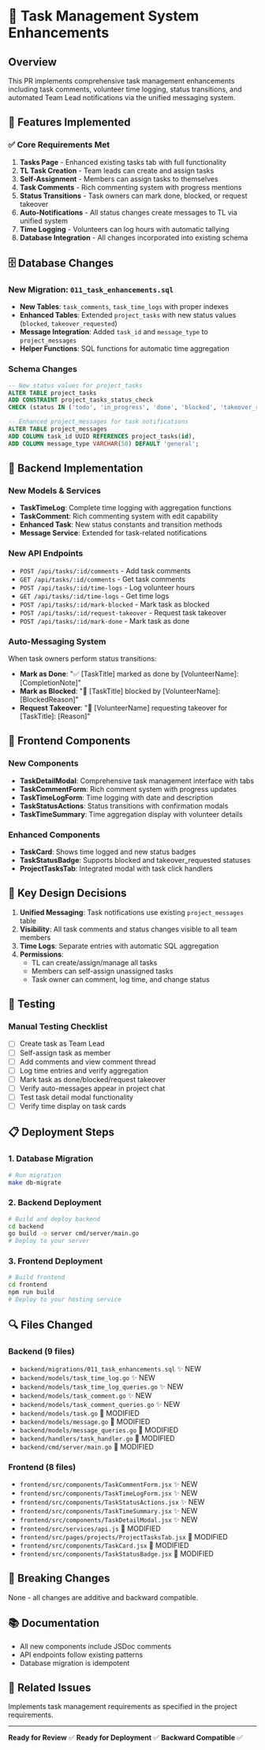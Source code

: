 # 🚀 Task Management System Enhancements

## Overview
This PR implements comprehensive task management enhancements including task comments, volunteer time logging, status transitions, and automated Team Lead notifications via the unified messaging system.

## 🎯 Features Implemented

### ✅ Core Requirements Met
1. **Tasks Page** - Enhanced existing tasks tab with full functionality
2. **TL Task Creation** - Team leads can create and assign tasks  
3. **Self-Assignment** - Members can assign tasks to themselves
4. **Task Comments** - Rich commenting system with progress mentions
5. **Status Transitions** - Task owners can mark done, blocked, or request takeover
6. **Auto-Notifications** - All status changes create messages to TL via unified system
7. **Time Logging** - Volunteers can log hours with automatic tallying
8. **Database Integration** - All changes incorporated into existing schema

## 🗄️ Database Changes

### New Migration: `011_task_enhancements.sql`
- **New Tables**: `task_comments`, `task_time_logs` with proper indexes
- **Enhanced Tables**: Extended `project_tasks` with new status values (`blocked`, `takeover_requested`)
- **Message Integration**: Added `task_id` and `message_type` to `project_messages`
- **Helper Functions**: SQL functions for automatic time aggregation

### Schema Changes
```sql
-- New status values for project_tasks
ALTER TABLE project_tasks 
ADD CONSTRAINT project_tasks_status_check 
CHECK (status IN ('todo', 'in_progress', 'done', 'blocked', 'takeover_requested'));

-- Enhanced project_messages for task notifications
ALTER TABLE project_messages 
ADD COLUMN task_id UUID REFERENCES project_tasks(id),
ADD COLUMN message_type VARCHAR(50) DEFAULT 'general';
```

## 🔧 Backend Implementation

### New Models & Services
- **TaskTimeLog**: Complete time logging with aggregation functions
- **TaskComment**: Rich commenting system with edit capability
- **Enhanced Task**: New status constants and transition methods
- **Message Service**: Extended for task-related notifications

### New API Endpoints
- `POST /api/tasks/:id/comments` - Add task comments
- `GET /api/tasks/:id/comments` - Get task comments  
- `POST /api/tasks/:id/time-logs` - Log volunteer hours
- `GET /api/tasks/:id/time-logs` - Get time logs
- `POST /api/tasks/:id/mark-blocked` - Mark task as blocked
- `POST /api/tasks/:id/request-takeover` - Request task takeover
- `POST /api/tasks/:id/mark-done` - Mark task as done

### Auto-Messaging System
When task owners perform status transitions:
- **Mark as Done**: "✅ [TaskTitle] marked as done by [VolunteerName]: [CompletionNote]"
- **Mark as Blocked**: "🚫 [TaskTitle] blocked by [VolunteerName]: [BlockedReason]"  
- **Request Takeover**: "🔄 [VolunteerName] requesting takeover for [TaskTitle]: [Reason]"

## 🎨 Frontend Components

### New Components
- **TaskDetailModal**: Comprehensive task management interface with tabs
- **TaskCommentForm**: Rich comment system with progress updates
- **TaskTimeLogForm**: Time logging with date and description
- **TaskStatusActions**: Status transitions with confirmation modals
- **TaskTimeSummary**: Time aggregation display with volunteer details

### Enhanced Components
- **TaskCard**: Shows time logged and new status badges
- **TaskStatusBadge**: Supports blocked and takeover_requested statuses
- **ProjectTasksTab**: Integrated modal with task click handlers

## 🔄 Key Design Decisions

1. **Unified Messaging**: Task notifications use existing `project_messages` table
2. **Visibility**: All task comments and status changes visible to all team members
3. **Time Logs**: Separate entries with automatic SQL aggregation
4. **Permissions**: 
   - TL can create/assign/manage all tasks
   - Members can self-assign unassigned tasks
   - Task owner can comment, log time, and change status

## 🧪 Testing

### Manual Testing Checklist
- [ ] Create task as Team Lead
- [ ] Self-assign task as member
- [ ] Add comments and view comment thread
- [ ] Log time entries and verify aggregation
- [ ] Mark task as done/blocked/request takeover
- [ ] Verify auto-messages appear in project chat
- [ ] Test task detail modal functionality
- [ ] Verify time display on task cards

## 📋 Deployment Steps

### 1. Database Migration
```bash
# Run migration
make db-migrate
```

### 2. Backend Deployment
```bash
# Build and deploy backend
cd backend
go build -o server cmd/server/main.go
# Deploy to your server
```

### 3. Frontend Deployment
```bash
# Build frontend
cd frontend
npm run build
# Deploy to your hosting service
```

## 🔍 Files Changed

### Backend (9 files)
- `backend/migrations/011_task_enhancements.sql` ✨ NEW
- `backend/models/task_time_log.go` ✨ NEW
- `backend/models/task_time_log_queries.go` ✨ NEW
- `backend/models/task_comment.go` ✨ NEW
- `backend/models/task_comment_queries.go` ✨ NEW
- `backend/models/task.go` 🔄 MODIFIED
- `backend/models/message.go` 🔄 MODIFIED
- `backend/models/message_queries.go` 🔄 MODIFIED
- `backend/handlers/task_handler.go` 🔄 MODIFIED
- `backend/cmd/server/main.go` 🔄 MODIFIED

### Frontend (8 files)
- `frontend/src/components/TaskCommentForm.jsx` ✨ NEW
- `frontend/src/components/TaskTimeLogForm.jsx` ✨ NEW
- `frontend/src/components/TaskStatusActions.jsx` ✨ NEW
- `frontend/src/components/TaskTimeSummary.jsx` ✨ NEW
- `frontend/src/components/TaskDetailModal.jsx` ✨ NEW
- `frontend/src/services/api.js` 🔄 MODIFIED
- `frontend/src/pages/projects/ProjectTasksTab.jsx` 🔄 MODIFIED
- `frontend/src/components/TaskCard.jsx` 🔄 MODIFIED
- `frontend/src/components/TaskStatusBadge.jsx` 🔄 MODIFIED

## 🚨 Breaking Changes
None - all changes are additive and backward compatible.

## 📚 Documentation
- All new components include JSDoc comments
- API endpoints follow existing patterns
- Database migration is idempotent

## 🔗 Related Issues
Implements task management requirements as specified in the project requirements.

---

**Ready for Review** ✅
**Ready for Deployment** ✅
**Backward Compatible** ✅
